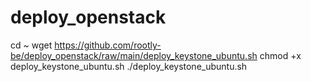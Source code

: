 # deploy_openstack
cd ~
wget https://github.com/rootly-be/deploy_openstack/raw/main/deploy_keystone_ubuntu.sh
chmod +x deploy_keystone_ubuntu.sh
./deploy_keystone_ubuntu.sh
